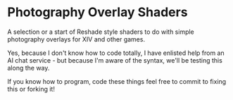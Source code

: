 # Photography Overlay Shaders
A selection or a start of Reshade style shaders to do with simple photography overlays for XIV and other games.

Yes, because I don't know how to code totally, I have enlisted help from an AI chat service - but because I'm aware of the syntax, we'll be testing this along the way.

If you know how to program, code these things feel free to commit to fixing this or forking it! 

